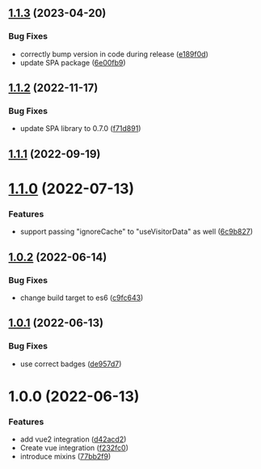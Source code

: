 ## [1.1.3](https://github.com/fingerprintjs/fingerprintjs-pro-vue/compare/fingerprintjs-pro-vue3-v1.1.2...fingerprintjs-pro-vue3-v1.1.3) (2023-04-20)


### Bug Fixes

* correctly bump version in code during release ([e189f0d](https://github.com/fingerprintjs/fingerprintjs-pro-vue/commit/e189f0d0f154e3f92cbc7bca9478de8740690055))
* update SPA package ([6e00fb9](https://github.com/fingerprintjs/fingerprintjs-pro-vue/commit/6e00fb9225e8abf8c8480e9d27ea32b2dc319f2d))

## [1.1.2](https://github.com/fingerprintjs/fingerprintjs-pro-vue/compare/fingerprintjs-pro-vue3-v1.1.1...fingerprintjs-pro-vue3-v1.1.2) (2022-11-17)


### Bug Fixes

* update SPA library to 0.7.0 ([f71d891](https://github.com/fingerprintjs/fingerprintjs-pro-vue/commit/f71d891706f690bf6ba98767d01faf69814b7e66))

## [1.1.1](https://github.com/fingerprintjs/fingerprintjs-pro-vue/compare/fingerprintjs-pro-vue3-v1.1.0...fingerprintjs-pro-vue3-v1.1.1) (2022-09-19)

# [1.1.0](https://github.com/fingerprintjs/fingerprintjs-pro-vue/compare/fingerprintjs-pro-vue3-v1.0.2...fingerprintjs-pro-vue3-v1.1.0) (2022-07-13)


### Features

* support passing "ignoreCache" to "useVisitorData" as well ([6c9b827](https://github.com/fingerprintjs/fingerprintjs-pro-vue/commit/6c9b82721918b732bf56256ab14107d7cdebc3ed))

## [1.0.2](https://github.com/fingerprintjs/fingerprintjs-pro-vue/compare/fingerprintjs-pro-vue3-v1.0.1...fingerprintjs-pro-vue3-v1.0.2) (2022-06-14)


### Bug Fixes

* change build target to es6 ([c9fc643](https://github.com/fingerprintjs/fingerprintjs-pro-vue/commit/c9fc643872029fa10d04312681daa8dc6d518809))

## [1.0.1](https://github.com/fingerprintjs/fingerprintjs-pro-vue/compare/fingerprintjs-pro-vue3-v1.0.0...fingerprintjs-pro-vue3-v1.0.1) (2022-06-13)


### Bug Fixes

* use correct badges ([de957d7](https://github.com/fingerprintjs/fingerprintjs-pro-vue/commit/de957d79fe2319b1b9a05a68ed0e1bf33531946d))

# 1.0.0 (2022-06-13)


### Features

* add vue2 integration ([d42acd2](https://github.com/fingerprintjs/fingerprintjs-pro-vue/commit/d42acd267e499ea0a869aa77ab1849e8f4e68546))
* Create vue integration ([f232fc0](https://github.com/fingerprintjs/fingerprintjs-pro-vue/commit/f232fc0f0e9d76ebb28529701a24c3b2b0393381))
* introduce mixins ([77bb2f9](https://github.com/fingerprintjs/fingerprintjs-pro-vue/commit/77bb2f999aeafc1162e7432e7cba926279d21bbb))
